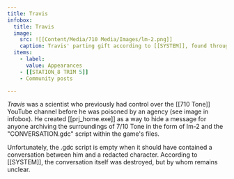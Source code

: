 ```yaml
---
title: Travis
infobox:
  title: Travis
  image:
    src: ![[Content/Media/710 Media/Images/lm-2.png]]
    caption: Travis' parting gift according to [[SYSTEM]], found through [[prj_home.exe]].
  items:
    - label: 
      value: Appearances
	- [[STATION_8 TRIM 5]]
	- Community posts

---
```


_Travis_ was a scientist who previously had control over the [[710 Tone]] YouTube channel before he was poisoned by an agency (see image in infobox). He created [[prj_home.exe]] as a way to hide a message for anyone archiving the surroundings of 7/10 Tone in the form of lm-2 and the "CONVERSATION.gdc" script within the game's files.

Unfortunately, the .gdc script is empty when it should have contained a conversation between him and a redacted character. According to [[SYSTEM]], the conversation itself was destroyed, but by whom remains unclear.